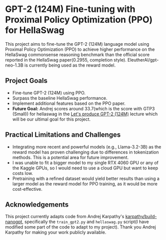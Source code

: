 # GPT-2 (124M) Fine-tuning with Proximal Policy Optimization (PPO) for HellaSwag 

This project aims to fine-tune the GPT-2 (124M) language model using Proximal Policy Optimization (PPO) to achieve higher performance on the HellaSwag commonsense reasoning benchmark than the official score reported in the HellaSwag paper(0.2955, completion style). EleutherAI/gpt-neo-1.3B is currently being used as the reward model.

## Project Goals

* Fine-tune GPT-2 (124M) using PPO.
* Surpass the baseline HellaSwag performance.
* Implement additional features based on the PPO paper.
* **Future Goal:** Andrej scores around 33.7(which is the score with GTP3 (Small)) for hellaswag in the [Let's produce GPT-2 (124M)](https://www.youtube.com/watch?v=l8pRSuU81PU&t=12714s) lecture which will be our ultimal goal for this project.

## Practical Limitations and Challenges

* Integrating more recent and powerful models (e.g., Llama-3.2-3B) as the reward model has proven challenging due to differences in tokenization methods.  This is a potential area for future improvement.
* I was unable to fit a bigger model to my single RTX 4060 GPU or any of the Kaggle GPUs, so I would need to use a cloud GPU but want to keep costs low.
* Pretraining with a refined dataset would yield better results than using a larger model as the reward model for PPO training, as it would be more cost-effective.

## Acknowledgements

This project currently adapts code from Andrej Karpathy's [karpathy/build-nanogpt](https://github.com/karpathy/build-nanogpt), specifically the `train_gpt2.py` and `hellaswag.py` script(I have modified some part of the code to adapt to my project). Thank you Andrej Karpathy for making your work publicly available.
